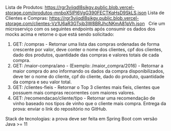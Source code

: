 Lista de Produtos: https://rgr3viiqdl8sikgv.public.blob.vercel-storage.com/produtos-mnboX5IPl6VgG390FECTKqHsD9SkLS.json
Lista de Clientes e Compras: https://rgr3viiqdl8sikgv.public.blob.vercel-storage.com/clientes-Vz1U6aR3GTsjb3W8BRJhcNKmA81pVh.json
 
Crie um microserviço com os seguintes endpoints após consumir os dados dos mocks acima e retorne o que está sendo solicitado:
 
1. GET: /compras - Retornar uma lista das compras ordenadas de forma crescente por valor, deve conter o nome dos clientes, cpf dos clientes, dado dos produtos, quantidade das compras e valores totais de cada compra.
2. GET: /maior-compra/ano - (Exemplo: /maior_compra/2016) - Retornar a maior compra do ano informando os dados da compra disponibilizados, deve ter o nome do cliente, cpf do cliente, dado do produto, quantidade da compra e seu valor total.
3. GET: /clientes-fieis - Retornar o Top 3 clientes mais fieis, clientes que possuem mais compras recorrentes com maiores valores.
4. GET: /recomendacao/cliente/tipo - Retornar uma recomendação de vinho baseado nos tipos de vinho que o cliente mais compra.
   Entrega da prova: enviar o link do repositório no GitHub. 

Stack de tecnologias: a prova deve ser feita em Spring Boot com versão Java >= 11
